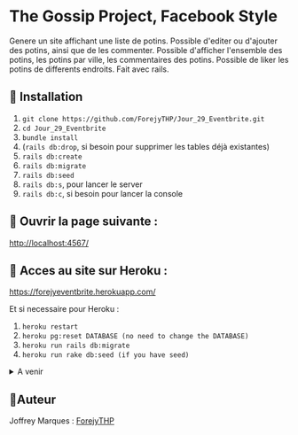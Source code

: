 # **The Gossip Project, Facebook Style**

Genere un site affichant une liste de potins. Possible d'editer ou d'ajouter des potins, ainsi que de les commenter. Possible d'afficher l'ensemble des potins, les potins par ville, les commentaires des potins. Possible de liker les potins de differents endroits.
Fait avec rails.

## :black_square_button: **Installation**

1. ```git clone https://github.com/ForejyTHP/Jour_29_Eventbrite.git```
2. ```cd Jour_29_Eventbrite```
3. ```bundle install```
4. (```rails db:drop```, si besoin pour supprimer les tables déjà existantes)
4. ```rails db:create```
5. ```rails db:migrate```
6. ```rails db:seed```
7. ```rails db:s```, pour lancer le server
8. ```rails db:c```, si besoin pour lancer la console

## :black_square_button: Ouvrir la page suivante :
[http://localhost:4567/](http://localhost:3000/)

## :black_square_button: Acces au site sur Heroku :
https://forejyeventbrite.herokuapp.com/

Et si necessaire pour Heroku :
1. ```heroku restart```
2. ```heroku pg:reset DATABASE (no need to change the DATABASE)```
3. ```heroku run rails db:migrate```
4. ```heroku run rake db:seed (if you have seed)```
 
<details> <summary> A venir</summary>
 
* ``` Rien pour le moment ```

</details>

## 👤Auteur
Joffrey Marques : [ForejyTHP](https://github.com/ForejyTHP)
